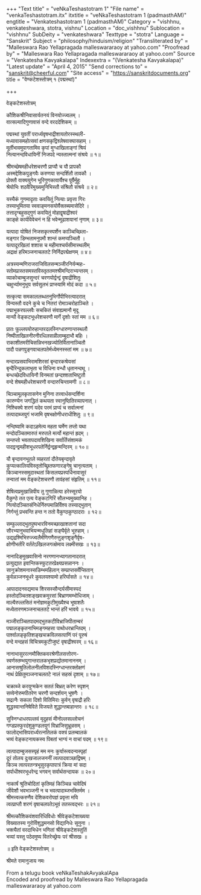 +++
"Text title" = "veNkaTeshastotram 1"
"File name" = "venkaTeshastotram.itx"
itxtitle = "veNkaTeshastotram 1 (padmasthAM)"
engtitle = "Venkateshastotram 1 (padmasthAM)"
Category = "vishhnu, venkateshwara, stotra, vishnu"
Location = "doc_vishhnu"
Sublocation = "vishhnu"
SubDeity = "venkateshwara"
Texttype = "stotra"
Language = "Sanskrit"
Subject = "philosophy/hinduism/religion"
"Transliterated by" = "Malleswara Rao Yellapragada malleswararaoy at yahoo.com"
"Proofread by" = "Malleswara Rao Yellapragada malleswararaoy at yahoo.com"
Source = "Venkatesha Kavyakalapa"
Indexextra = "(Venkatesha Kavyakalapa)"
"Latest update" = "April 4, 2015"
"Send corrections to" = "sanskrit@cheerful.com"
"Site access" = "https://sanskritdocuments.org"
title = "वेण्कटेशस्तोत्रम् १ (पद्मस्थां)"

+++
  
 वेङ्कटेशस्तोत्रम्   
  
कौशिकश्रीनिवासार्यतनयं विनयोज्ज्वलम् ।  
वात्सल्यादिगुणावासं वन्दे वरददेशिकम् ॥  
  
पद्मस्थां युवतीं परार्ध्यवृषभाद्रीशायतोरस्स्थली-  
     मध्यावासमहोत्सवां क्षणसकृद्विश्लेषवाक्यासहाम् ।  
मूर्तीभावमुपागतामिव कृपां मुग्धाखिलाङ्गां श्रियं  
     नित्यानन्दविधायिनीं निजपदे न्यस्तात्मनां संश्रये ॥ १॥  
  
श्रीमच्छेषमहीधरेशचरणौ प्राप्यौ च यौ प्रापकौ  
     अस्मद्देशिकपुङ्गवैः करुणया सन्दर्शितौ तावकौ ।  
प्रोक्तौ वाक्ययुगेन भूरिगुणकावार्यैश्च पूर्वैर्मुहुः  
     श्रेयोभिः शठवैरिमुख्यमुनिभिस्तौ संश्रितौ संश्रये ॥ २॥  
  
यस्यैकं गुणमादृताः कवयितुं नित्याः प्रवृत्ता गिरः  
     तस्याभूमितया स्ववाङ्मनसयोर्वैक्लब्यमासेदिरे ।  
तत्तादृग्बहुसद्गुणं कवयितुं मोहाद्वृषाद्रीश्वरं  
     काङ्क्षे कार्यविवेचनं न हि भवेन्मूढाशयानां नृणाम् ॥ ३॥  
  
यत्पादा योषितं निजसकृत्स्पर्शेन काञ्चिच्छिला-  
     मङ्गार डिम्भतामनुपमौ शान्तं कमप्यञ्चितौ ।  
यत्पादूरखिलां शशास च महीमाश्चर्यसीमास्थलीम्  
     अद्राक्षं हरिमञ्जनाचलतटे निर्निद्रपद्मेक्षणम् ॥ ४॥  
  
अत्रस्यन्मणिराजराजिविलसन्मञ्जीरनिर्यन्महः-  
     स्तोमप्रास्तसमस्तविस्तृततमश्श्रीमन्दिराभ्यन्तरम् ।  
व्याकोचाम्बुजसुन्दरं चरणयोर्द्वन्द्वं वृषाद्रीशितुः  
     चक्षुर्भ्यामनुभूय सर्वसुलभं प्राप्स्यामि मोदं कदा ॥ ५॥  
  
सत्कृत्या समकाललब्धतनुभिर्गोपीभिरत्यादरात्  
     विन्यस्तौ वदने कुचे च नितरां रोमाञ्चरोहाञ्चिते ।  
पद्माभूकरपल्लवैः सचकितं संवाह्यमानौ मृदू  
     मान्यौ वेङ्कटभूधरेशचरणौ मार्गे दृशोः स्तां मम ॥ ६॥  
  
प्रातः फुल्लपयोरुहान्तरदलस्निग्धारुणान्तस्थलौ  
     निष्पीताखिलनीरनीरधिलसन्नीलाम्बुदाभौ बहिः ।  
राकाशीतमरीचिसन्निभनखज्योतिर्वितानाञ्चितौ  
     पादौ पन्नगपुङ्गवाचलपतेर्मध्येमनस्स्तां मम ॥ ७॥  
  
मन्दारप्रसवाभिरामशिरसां बृन्दारकश्रेयसां  
     बृन्दैरिन्दुकलाभृता च विधिना वन्धौ धृतानन्दथू ।  
बन्धच्छेदविधायिनौ विनमतां छन्दश्शताभिष्टुतौ  
     वन्दे शेषमहीधरेशचरणौ वन्दारुचिन्तामणी ॥ ८॥  
  
चिञ्चामूलकृतासनेन मुनिना तत्त्वार्धसन्दर्शिना  
     कारुण्येन जगद्धितं कथयता स्वानुष्ठितिरव्यापनात् ।  
निश्चिक्ये शरणं यदेव परमं प्राप्यं च सर्वात्मनां  
     तत्पादाब्जयुगं भजामि वृषभक्षोणीधराधीशितुः ॥ ९॥  
  
नन्दिष्यामि कदाऽहमेत्य महता घर्मेण तप्तो यथा  
     मन्दोदञ्चितमारुतं मरुतले मर्त्यो महान्तं ह्रदम् ।  
सन्तप्तो भवतापदावशिखिना सर्वार्तिसंशामकं  
     पादद्वन्द्वमहीशभूधरपतेर्निर्द्वन्द्वहृन्मन्दिरम् ॥ १०॥  
  
यौ बृन्दावनभूतले व्यहरतां दौतेयबृन्दावृते  
     कुप्यत्कालियविस्तृतोच्छ्रितफणारङ्गेषु चानृत्यताम् ।  
किञ्चानस्समुदास्थतां किसलयप्रस्पर्धिनावासुरं  
     तन्वातां मम वेङ्कटेशचरणौ तावंहसां संहृतिम् ॥ ११॥  
  
शेषित्वप्रमुखान्निपीय तु गुणान्नित्या हरेस्सूरयो  
     वैकुण्ठे तत एत्य वेङ्कटगिरिं सौलभ्यमुख्यानिह ।  
नित्योदञ्चितसंनिधेर्निरुपमान्निर्विश्य तस्याद्भुतान्  
     निर्गन्तुं प्रभवन्ति हन्त न ततो वैकुण्ठकुण्ठादराः ॥ १२॥  
  
सम्फुल्लाद्भुतपुष्पभारविनमच्छाखाशतानां सदा  
     सौरभ्यानुभवाभियन्मधुलिहां सङ्घैर्वृते भूरुहाम् ।  
उद्यद्रश्मिभिरुज्ज्वलैर्मणिगणैरुत्तुङ्गश‍ृङ्गैर्वृष-  
     क्षोणीभर्तरि वर्ततेऽखिलजगत्क्षेमाय लक्ष्मीसखः ॥ १३॥  
  
नानादिङ्मुखवासिनो नरगणानभ्यागतानादरात्  
     प्रत्युद्यात इवान्तिकस्फुटतरप्रेक्ष्यप्रसन्नाननः ।  
सानुक्रोशमनास्सडिम्भमहिलान् सम्प्राप्तसर्वेप्सितान्  
     कुर्वन्नञ्जनभूधरे कुवलयश्यामो हरिर्घासते ॥ १४॥  
  
आपादादनवद्यमाच शिरसस्सौन्दर्यसीमास्पदं  
     हस्तोदञ्चितशङ्खवक्रमुरसां बिभ्राणमम्भोधिजाम् ।  
माल्यैरुल्लसितं मनोज्ञमकुटीमुख्यैश्च भूषाशतैः  
     मध्येतारणमञ्जनाचलतटे भान्तं हरिं भावये ॥ १५॥  
  
मञ्जीराञ्चितपादमद्भुतकटीविभ्राजिपीताम्बरं  
     पद्मालङ्कृतनाभिमङ्गमहसा पाथोधरभ्रान्तिदम् ।  
पार्श्वालङ्कृतिशङ्खचक्रविलसत्पाणिं परं पूरुषं  
     वन्दे मन्दहसं विचित्रमकुटीजुष्टं वृषाद्रीश्वरम् ॥ १६॥  
  
नानाभासुररत्नमौक्तिकवरश्रेणीलसत्तोरण-  
     स्वर्णस्तम्भयुगान्तरालकभृशप्रद्योतमानाननम् ।  
आनासश्रुतिलोलनीलविशदस्निग्धान्तरक्तोक्षणं  
     नाथं प्रेक्षितुमञ्जनाचलतटे नालं सहस्रं दृशाम् ॥ १७॥  
  
चक्राब्जे करयुग्मकेन सततं बिभ्रत् करेण स्पृशन्  
     सव्येनोरुमपीतरेण चरणौ सन्दर्शयन् भूषणैः ।  
सद्रत्नैः सकला दिशो वितिमिराः कुर्वन् वृषाद्रौ हरिः  
     शुद्धस्वान्तनिषेविते विजयते शुद्धान्तबाहान्तरः ॥ १८॥  
  
सुस्निग्धाधरपल्लवं मृदुहसं मीनोल्लसल्लोचनं  
     गण्डप्रस्फुरदंशुकुण्डलयुगं विभ्राजिसुभ्रून्नसम् ।  
फालोद्भासिपरार्ध्यरत्नतिलकं वक्त्रं प्रलम्बालकं  
     भव्यं वेङ्कटनायकस्य पिबतां भाग्यं न वाचां पदम् ॥ १९॥  
  
त्वत्पादाम्बुजसस्पृहं मम मनः कुर्यास्त्वदन्यस्पृहां  
     दूरं तोलय दुःखजालजननीं त्वत्पादवाञ्छाद्विषम् ।  
किञ्च त्वत्परतन्त्रभूसुरकृपापात्रं क्रिया मां सदा  
     सर्पाधीश्वरभूधरेन्द्र भगवन् सर्वार्थसन्दायक ॥ २०॥  
  
नाकार्षं श्रुतिचोदितां कृतिमहं किञ्चिन्न चावेदिषं  
     जीवेशौ भवभञ्जनी न च भवत्पादाब्जभक्तिर्मम ।  
श्रीमत्त्वत्करुणैव देशिकवरोपज्ञं प्रवृत्ता मयि  
     त्वत्प्राप्तौ शरणं वृषाचलपतेऽभूवं ततस्त्वद्भरः ॥ २१॥  
  
श्रीमत्कौशिकवंशवारिधिविधोः श्रीवेङ्कटेशाख्यया  
     विख्यातस्य गुरोर्विशुद्धमनसो विद्यानिधेः सूनुना ।  
भक्त्यैतां वरदाभिधेन भणितां श्रीवेङ्कटेशस्तुतिं  
     भव्यां यस्तु पठेदमुष्य वितरेच्छ्रेयः परं श्रीसखः ॥  
  
 ॥  इति वेङ्कटेशस्तोत्रम् ॥  
  
श्रीमते रामानुजाय नमः  
  
  
From a telugu book veNkaTeshakAvyakalApa  
Encoded and proofread by Malleswara Rao Yellapragada  
malleswararaoy at yahoo.com  
  
